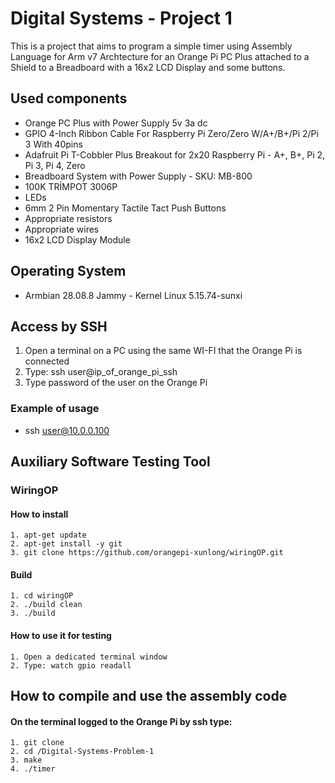# Digital Systems - Project 1
This is a project that aims to program a simple timer using Assembly Language for Arm v7 Archtecture for an Orange Pi PC Plus attached to a Shield to a Breadboard with a 16x2 LCD Display and some buttons.

## Used components

  * Orange PC Plus with Power Supply 5v 3a dc
  * GPIO 4-Inch Ribbon Cable For Raspberry Pi Zero/Zero W/A+/B+/Pi 2/Pi 3 With 40pins
  * Adafruit Pi T-Cobbler Plus Breakout for 2x20 Raspberry Pi - A+, B+, Pi 2, Pi 3, Pi 4, Zero
  * Breadboard System with Power Supply - SKU: MB-800
  * 100K TRİMPOT 3006P
  * LEDs
  * 6mm 2 Pin Momentary Tactile Tact Push Buttons
  * Appropriate resistors
  * Appropriate wires
  * 16x2 LCD Display Module
  
## Operating System

 * Armbian 28.08.8 Jammy - Kernel Linux 5.15.74-sunxi

## Access by SSH

 1. Open a terminal on a PC using the same WI-FI that the Orange Pi is connected
 2. Type: ssh user@ip_of_orange_pi_ssh
 3. Type password of the user on the Orange Pi
 
 ### Example of usage
  * ssh user@10.0.0.100

## Auxiliary Software Testing Tool

 ### WiringOP
   #### How to install
    1. apt-get update
    2. apt-get install -y git
    3. git clone https://github.com/orangepi-xunlong/wiringOP.git
   #### Build
    1. cd wiringOP
    2. ./build clean
    3. ./build 
   #### How to use it for testing
    1. Open a dedicated terminal window
    2. Type: watch gpio readall
    
    
## How to compile and use the assembly code
   #### On the terminal logged to the Orange Pi by ssh type:
    1. git clone 
    2. cd /Digital-Systems-Problem-1
    3. make
    4. ./timer



